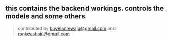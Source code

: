 ## this contains the backend workings. controls the models and some others
> contributed by <boyelanrewaju@gmail.com> and <ronkeashaju@gmail.com>
